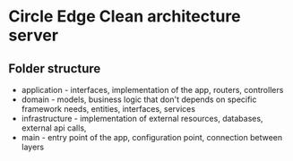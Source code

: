 # Circle Edge Clean architecture server

## Folder structure

- application - interfaces, implementation of the app, routers, controllers
- domain - models, business logic that don't depends on specific framework needs, entities, interfaces, services
- infrastructure - implementation of external resources, databases, external api calls,
- main - entry point of the app, configuration point, connection between layers
